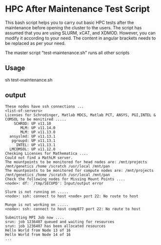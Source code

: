 # HPC After Maintenance Test Script
This bash script helps you to carry out basic HPC tests after the maintenance before opening the cluster to the users. The script has assumed that you are using SLURM, xCAT, and XDMOD. However, you can modify it according to your need. The content in angular brackets needs to be replaced as per your need.


The master script "test-maintenance.sh" runs all other scripts
## Usage
sh test-maintenance.sh

## output
```
These nodes have ssh connections ...
<list-of-servers>
Licenses for Schrodinger, Matlab MDCS, Matlab PCT, ANSYS, PGI,INTEL & COMSOL to be monitired .....
    SCHROD: UP v11.10
       MLM: UP v11.14.0
       MLM: UP v11.13.0
  ansyslmd: UP v11.13.1
   pgroupd: UP v11.13.1
     INTEL: UP v11.13.1
  LMCOMSOL: UP v11.12.0
Checking Licenses for Mathematica ....
Could not find a MathLM server.
The mountpoints to be monitored for head nodes are: /mnt/projects /mnt/genetics /home /scratch /usr/local /mnt/pan
The mountpoints to be monitored for compute nodes are: /mnt/projects /mnt/genetics /home /scratch /usr/local /mnt/pan
Check the following nodes for Missing Mount Points ....
<node>: df: `/tmp/SECUPD': Input/output error

Slurm is not running on .....
<node>: ssh: connect to host <node> port 22: No route to host

Munge is not working on .....
<node>: ssh: connect to host comp077 port 22: No route to host

Submitting MPI Job now ....
srun: job 1236407 queued and waiting for resources
srun: job 1236407 has been allocated resources
Hello World from Node 13 of 16
Hello World from Node 14 of 16
...

```
